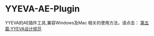# YYEVA-AE-Plugin
YYEVA的AE插件工具,兼容Windows及Mac
相关的使用方法，请点击： [第五篇:YYEVA设计规范](https://git.yy.com/opensource/yyeva/-/blob/master/YYEVA-docs/docs/YYEVA%E8%AE%BE%E8%AE%A1%E8%A7%84%E8%8C%83.md)
